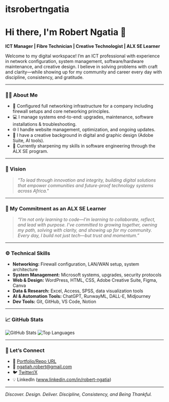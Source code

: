 # itsrobertngatia
# Hi there, I'm Robert Ngatia 👋

**ICT Manager | Fibre Technician | Creative Technologist | ALX SE Learner**

Welcome to my digital workspace! I’m an ICT professional with experience in network configuration, system management, software/hardware maintenance, and creative design. I believe in solving problems with craft and clarity—while showing up for my community and career every day with discipline, consistency, and gratitude.

---

### 👨‍💻 About Me

- 🔌 Configured full networking infrastructure for a company including firewall setups and core networking principles.
- 💻 I manage systems end-to-end: upgrades, maintenance, software installations & troubleshooting.
- 🌐 I handle website management, optimization, and ongoing updates.
- 🎨 I have a creative background in digital and graphic design (Adobe Suite, AI tools).
- 🌱 Currently sharpening my skills in software engineering through the ALX SE program.

---

### 🌟 Vision

> _"To lead through innovation and integrity, building digital solutions that empower communities and future-proof technology systems across Africa."_

---

### 💬 My Commitment as an ALX SE Learner

> _“I’m not only learning to code—I’m learning to collaborate, reflect, and lead with purpose. I’ve committed to growing together, owning my path, solving with clarity, and showing up for my community. Every day, I build not just tech—but trust and momentum.”_

---

### ⚙️ Technical Skills

- **Networking:** Firewall configuration, LAN/WAN setup, system architecture
- **System Management:** Microsoft systems, upgrades, security protocols
- **Web & Design:** WordPress, HTML, CSS, Adobe Creative Suite, Figma, Canva
- **Data & Research:** Excel, Access, SPSS, data visualization tools
- **AI & Automation Tools:** ChatGPT, RunwayML, DALL-E, Midjourney
- **Dev Tools:** Git, GitHub, VS Code, Notion

---

### 📈 GitHub Stats

![GitHub Stats](https://github-readme-stats.vercel.app/api?username=Robertngatia25&show_icons=true&theme=radical)
![Top Languages](https://github-readme-stats.vercel.app/api/top-langs/?username=Robertngatia25&layout=compact&theme=radical)

---

### 🔗 Let’s Connect

- 💼 [Portfolio/Repo URL](https://github.com/itsrobertngatia)
- 📧 ngatiah.robert@gmail.com
- 🐦 [Twitter/X](https://x.com/roberto_harman)
- 💡 LinkedIn (www.linkedin.com/in/robert-ngatia)

---

_Discover. Design. Deliver. Discipline, Consistency, and Being Thankful._

